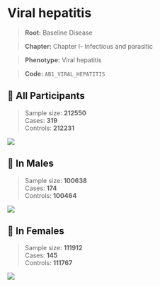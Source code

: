 # Viral hepatitis

> **Root:** Baseline Disease  

> **Chapter:** Chapter I- Infectious and parasitic  

> **Phenotype:** Viral hepatitis  

> **Code:** `AB1_VIRAL_HEPATITIS`

## 🧪 All Participants  
> Sample size: **212550**  
> Cases: **319**  
> Controls: **212231**
<img src="/Disease/Figures/ALL/Incidence/AB1_VIRAL_HEPATITIS.png"/>
<CsvTable src="/Disease/Data/ALL/Incidence/COX_AB1_VIRAL_HEPATITIS.csv" label="🔍 View full results" />

## 👨 In Males  
> Sample size: **100638**  
> Cases: **174**  
> Controls: **100464**
<img src="/Disease/Figures/Male/Incidence/AB1_VIRAL_HEPATITIS.png"/>
<CsvTable src="/Disease/Data/Male/Incidence/COX_AB1_VIRAL_HEPATITIS.csv" label="🔍 View full results" />

## 👩 In Females  
> Sample size: **111912**  
> Cases: **145**  
> Controls: **111767**
<img src="/Disease/Figures/Female/Incidence/AB1_VIRAL_HEPATITIS.png"/>
<CsvTable src="/Disease/Data/Female/Incidence/COX_AB1_VIRAL_HEPATITIS.csv" label="🔍 View full results" />
